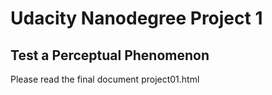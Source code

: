# Udacity Nanodegree Project 1
## Test a Perceptual Phenomenon

Please read the final document project01.html
